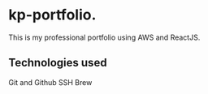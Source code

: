 # kp-portfolio.

This is my professional portfolio using AWS and ReactJS.

## Technologies used

Git and Github
SSH
Brew
